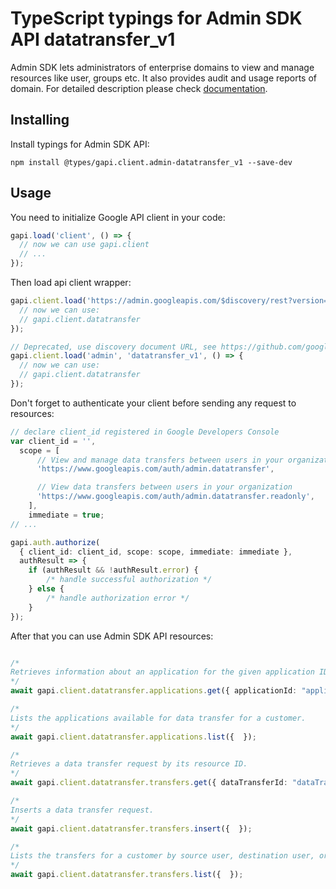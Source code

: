 # TypeScript typings for Admin SDK API datatransfer_v1

Admin SDK lets administrators of enterprise domains to view and manage resources like user, groups etc. It also provides audit and usage reports of domain.
For detailed description please check [documentation](https://developers.google.com/admin-sdk/).

## Installing

Install typings for Admin SDK API:

```
npm install @types/gapi.client.admin-datatransfer_v1 --save-dev
```

## Usage

You need to initialize Google API client in your code:

```typescript
gapi.load('client', () => {
  // now we can use gapi.client
  // ...
});
```

Then load api client wrapper:

```typescript
gapi.client.load('https://admin.googleapis.com/$discovery/rest?version=datatransfer_v1', () => {
  // now we can use:
  // gapi.client.datatransfer
});
```

```typescript
// Deprecated, use discovery document URL, see https://github.com/google/google-api-javascript-client/blob/master/docs/reference.md#----gapiclientloadname----version----callback--
gapi.client.load('admin', 'datatransfer_v1', () => {
  // now we can use:
  // gapi.client.datatransfer
});
```

Don't forget to authenticate your client before sending any request to resources:

```typescript
// declare client_id registered in Google Developers Console
var client_id = '',
  scope = [
      // View and manage data transfers between users in your organization
      'https://www.googleapis.com/auth/admin.datatransfer',

      // View data transfers between users in your organization
      'https://www.googleapis.com/auth/admin.datatransfer.readonly',
    ],
    immediate = true;
// ...

gapi.auth.authorize(
  { client_id: client_id, scope: scope, immediate: immediate },
  authResult => {
    if (authResult && !authResult.error) {
        /* handle successful authorization */
    } else {
        /* handle authorization error */
    }
});
```

After that you can use Admin SDK API resources: <!-- TODO: make this work for multiple namespaces -->

```typescript

/*
Retrieves information about an application for the given application ID.
*/
await gapi.client.datatransfer.applications.get({ applicationId: "applicationId",  });

/*
Lists the applications available for data transfer for a customer.
*/
await gapi.client.datatransfer.applications.list({  });

/*
Retrieves a data transfer request by its resource ID.
*/
await gapi.client.datatransfer.transfers.get({ dataTransferId: "dataTransferId",  });

/*
Inserts a data transfer request.
*/
await gapi.client.datatransfer.transfers.insert({  });

/*
Lists the transfers for a customer by source user, destination user, or status.
*/
await gapi.client.datatransfer.transfers.list({  });
```
